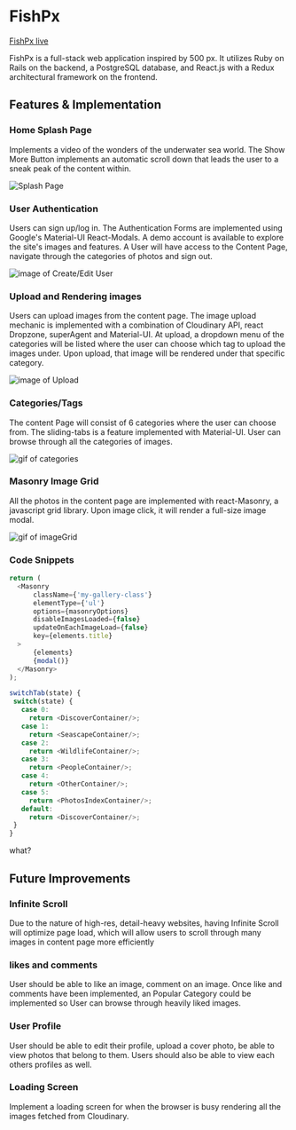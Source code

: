 # FishPx

[FishPx live][heroku]

[heroku]: https://fishpx.herokuapp.com/

FishPx is a full-stack web application inspired by 500 px.  It utilizes Ruby on Rails on the backend, a PostgreSQL database, and React.js with a Redux architectural framework on the frontend.  

## Features & Implementation

### Home Splash Page

Implements a video of the wonders of the underwater sea world. The Show More Button implements an automatic scroll down that leads the user to a sneak peak of the content within.

![Splash Page](http://res.cloudinary.com/djubcegxh/image/upload/v1501281117/Screen_Shot_2017-07-28_at_3.31.10_PM_smvvdb.png)

### User Authentication

Users can sign up/log in. The Authentication Forms are implemented using Google's Material-UI React-Modals. A demo account is available to explore the site's images and features. A User will have
access to the Content Page, navigate through the categories of photos and sign out.

![image of Create/Edit User](http://res.cloudinary.com/djubcegxh/image/upload/v1501281227/Screen_Shot_2017-07-28_at_3.33.09_PM_i9ywdw.png)

### Upload and Rendering images
Users can upload images from the content page. The image upload mechanic is implemented with a combination of Cloudinary API, react Dropzone, superAgent and Material-UI. At upload, a dropdown
menu of the categories will be listed where the user can choose which tag to upload the images under.
Upon upload, that image will be rendered under that specific category.

![image of Upload](http://res.cloudinary.com/djubcegxh/image/upload/v1501282064/Screen_Shot_2017-07-28_at_3.47.11_PM_m3jmq5.png)

### Categories/Tags

The content Page will consist of 6 categories where the user can choose from. The sliding-tabs is a feature implemented with Material-UI. User can browse through all the categories of images.

![gif of categories](https://user-images.githubusercontent.com/26663031/28739323-ed02f212-73ae-11e7-9e33-8dfa98e595cb.gif)


### Masonry Image Grid
All the photos in the content page are implemented with react-Masonry, a javascript grid library. Upon image click, it will render a full-size image modal.

![gif of imageGrid](https://user-images.githubusercontent.com/26663031/28739268-70ff4012-73ae-11e7-89d6-58cd55fa5223.gif)



### Code Snippets

```javascript
return (
  <Masonry
      className={'my-gallery-class'}
      elementType={'ul'}
      options={masonryOptions}
      disableImagesLoaded={false}
      updateOnEachImageLoad={false}
      key={elements.title}
  >
      {elements}
      {modal()}
  </Masonry>
);
```

```javascript
switchTab(state) {
 switch(state) {
   case 0:
     return <DiscoverContainer/>;
   case 1:
     return <SeascapeContainer/>;
   case 2:
     return <WildlifeContainer/>;
   case 3:
     return <PeopleContainer/>;
   case 4:
     return <OtherContainer/>;
   case 5:
     return <PhotosIndexContainer/>;
   default:
     return <DiscoverContainer/>;
 }
}
```

 what?

 
## Future Improvements

### Infinite Scroll
  Due to the nature of high-res, detail-heavy websites, having Infinite Scroll will optimize page load, which will allow users to scroll through many images in content page more efficiently

### likes and comments
User should be able to like an image, comment on an image. Once like and comments have been implemented, an Popular Category could be implemented so User can browse through heavily liked images.


### User Profile
User should be able to edit their profile, upload a cover photo, be able to view photos that belong to them. Users should also be able to view each others profiles as well.

### Loading Screen
  Implement a loading screen for when the browser is busy rendering all the images fetched from Cloudinary.
